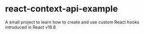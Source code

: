 # react-context-api-example

A small project to learn how to create and use custom React hooks introduced in React v16.8
